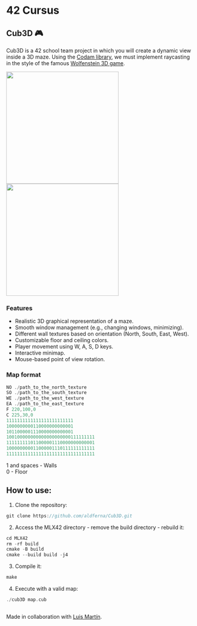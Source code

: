 # 42 Cursus

## Cub3D 🎮

Cub3D is a 42 school team project in which you will create a dynamic view inside a 3D maze. Using the [Codam library](https://github.com/codam-coding-college/MLX42), we must implement raycasting in the style of the famous [Wolfenstein 3D game](https://www.retrogames.cz/play_408-DOS.php).   

<p float="left">
  <img src="https://reactive.so/static/assets/delta-dist-example.png" width="300" />
  <img src="https://reactive.so/static/assets/ray-casting-example.png" width="300" />
</p>


### Features
* Realistic 3D graphical representation of a maze.
* Smooth window management (e.g., changing windows, minimizing).
* Different wall textures based on orientation (North, South, East, West).
* Customizable floor and ceiling colors.
* Player movement using W, A, S, D keys.
* Interactive minimap.
* Mouse-based point of view rotation.

### Map format
```c
NO ./path_to_the_north_texture
SO ./path_to_the_south_texture
WE ./path_to_the_west_texture
EA ./path_to_the_east_texture
F 220,100,0
C 225,30,0
1111111111111111111111111
1000000000110000000000001
1011000001110000000000001
100100000000000000000000111111111
111111111011000001110000000000001
100000000011000001110111111111111
111111111111111111111111111111111
```
1 and spaces - Walls  
0 - Floor  

## How to use:
1. Clone the repository:
```c
git clone https://github.com/aldferna/Cub3D.git
```
2. Access the MLX42 directory - remove the build directory - rebuild it:
```c
cd MLX42
rm -rf build
cmake -B build
cmake --build build -j4
```
3. Compile it:
```c
make
```
4. Execute with a valid map:
```c
./cub3D map.cub
```

##
Made in collaboration with [Luis Martín](https://github.com/luuismrtn).
